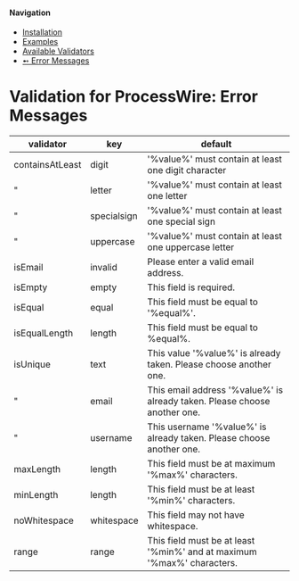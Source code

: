 #### Navigation
- [Installation](installation.md)
- [Examples](examples.md)
- [Available Validators](validators.md)
- [➻ Error Messages](messages.md)


# Validation for ProcessWire: Error Messages

| validator       | key         | default                                                                   |
| ---             | ---         | ---                                                                       |
| containsAtLeast | digit       | '%value%' must contain at least one digit character                       |
| "               | letter      | '%value%' must contain at least one letter                                |
| "               | specialsign | '%value%' must contain at least one special sign                          |
| "               | uppercase   | '%value%' must contain at least one uppercase letter                      |
| isEmail         | invalid     | Please enter a valid email address.                                       |
| isEmpty         | empty       | This field is required.                                                   |
| isEqual         | equal       | This field must be equal to '%equal%'.                                    |
| isEqualLength   | length      | This field must be equal to %equal%.                                      |
| isUnique        | text        | This value '%value%' is already taken. Please choose another one.         |
| "               | email       | This email address '%value%' is already taken. Please choose another one. |
| "               | username    | This username '%value%' is already taken. Please choose another one.      |
| maxLength       | length      | This field must be at maximum '%max%' characters.                         |
| minLength       | length      | This field must be at least '%min%' characters.                           |
| noWhitespace    | whitespace  | This field may not have whitespace.                                       |
| range           | range       | This field must be at least '%min%' and at maximum '%max%' characters.    |
